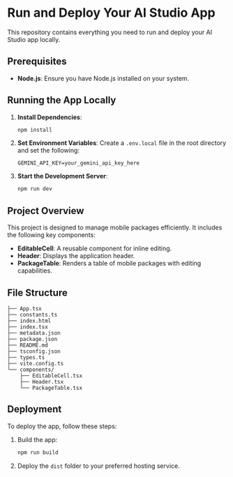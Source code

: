 # Run and Deploy Your AI Studio App

This repository contains everything you need to run and deploy your AI Studio app locally.

## Prerequisites

- **Node.js**: Ensure you have Node.js installed on your system.

## Running the App Locally

1. **Install Dependencies**:
   ```bash
   npm install
   ```

2. **Set Environment Variables**:
   Create a `.env.local` file in the root directory and set the following:
   ```env
   GEMINI_API_KEY=your_gemini_api_key_here
   ```

3. **Start the Development Server**:
   ```bash
   npm run dev
   ```

## Project Overview

This project is designed to manage mobile packages efficiently. It includes the following key components:

- **EditableCell**: A reusable component for inline editing.
- **Header**: Displays the application header.
- **PackageTable**: Renders a table of mobile packages with editing capabilities.

## File Structure

```
├── App.tsx
├── constants.ts
├── index.html
├── index.tsx
├── metadata.json
├── package.json
├── README.md
├── tsconfig.json
├── types.ts
├── vite.config.ts
└── components/
    ├── EditableCell.tsx
    ├── Header.tsx
    └── PackageTable.tsx
```

## Deployment

To deploy the app, follow these steps:

1. Build the app:
   ```bash
   npm run build
   ```

2. Deploy the `dist` folder to your preferred hosting service.